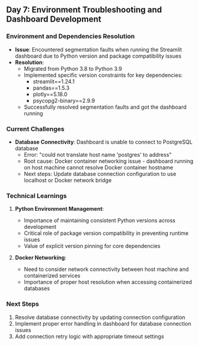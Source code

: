 ## Day 7: Environment Troubleshooting and Dashboard Development

### Environment and Dependencies Resolution
- **Issue**: Encountered segmentation faults when running the Streamlit dashboard due to Python version and package compatibility issues
- **Resolution**:
  - Migrated from Python 3.8 to Python 3.9
  - Implemented specific version constraints for key dependencies:
    - streamlit==1.24.1
    - pandas==1.5.3
    - plotly==5.18.0
    - psycopg2-binary==2.9.9
  - Successfully resolved segmentation faults and got the dashboard running

### Current Challenges
- **Database Connectivity**: Dashboard is unable to connect to PostgreSQL database
  - Error: "could not translate host name 'postgres' to address"
  - Root cause: Docker container networking issue - dashboard running on host machine cannot resolve Docker container hostname
  - Next steps: Update database connection configuration to use localhost or Docker network bridge

### Technical Learnings
1. **Python Environment Management**:
   - Importance of maintaining consistent Python versions across development
   - Critical role of package version compatibility in preventing runtime issues
   - Value of explicit version pinning for core dependencies

2. **Docker Networking**:
   - Need to consider network connectivity between host machine and containerized services
   - Importance of proper host resolution when accessing containerized databases

### Next Steps
1. Resolve database connectivity by updating connection configuration
2. Implement proper error handling in dashboard for database connection issues
3. Add connection retry logic with appropriate timeout settings 